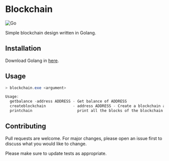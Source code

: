 # Blockchain
![Go](https://img.shields.io/badge/go-%2300ADD8.svg?style=for-the-badge&logo=go&logoColor=white)

Simple blockchain design written in Golang.

## Installation

Download Golang in [here](https://go.dev/dl/).

## Usage

```powershell
> blockchain.exe <argument>

Usage:
  getbalance -address ADDRESS - Get balance of ADDRESS
  createblockchain            - address ADDRESS - Create a blockchain and send genesis block reward to ADDRESS
  printchain                    print all the blocks of the blockchain
```

## Contributing

Pull requests are welcome. For major changes, please open an issue first
to discuss what you would like to change.

Please make sure to update tests as appropriate.
